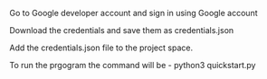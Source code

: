 
Go to Google developer account and sign in using Google account

Download the credentials and save them as credentials.json

Add the credentials.json file to the project space.

To run the prgogram the command will be - python3 quickstart.py